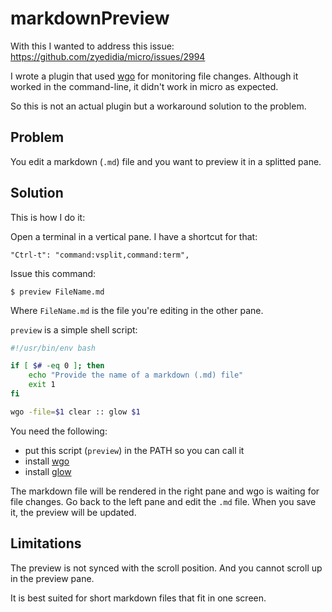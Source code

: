 # markdownPreview

With this I wanted to address this issue: https://github.com/zyedidia/micro/issues/2994

I wrote a plugin that used [wgo](https://github.com/bokwoon95/wgo) for monitoring file changes. Although it worked in
the command-line, it didn't work in micro as expected.

So this is not an actual plugin but a workaround solution
to the problem.

## Problem

You edit a markdown (`.md`) file and you want to preview it
in a splitted pane.

## Solution

This is how I do it:

Open a terminal in a vertical pane. I have a shortcut for
that:

    "Ctrl-t": "command:vsplit,command:term",

Issue this command:

    $ preview FileName.md

Where `FileName.md` is the file you're editing in the other pane.

`preview` is a simple shell script:

```bash
#!/usr/bin/env bash

if [ $# -eq 0 ]; then
    echo "Provide the name of a markdown (.md) file"
    exit 1
fi

wgo -file=$1 clear :: glow $1
```

You need the following:
- put this script (`preview`) in the PATH so you can call it
- install [wgo](https://github.com/bokwoon95/wgo)
- install [glow](https://github.com/charmbracelet/glow)

The markdown file will be rendered in the right pane
and wgo is waiting for file changes. Go back to the left
pane and edit the `.md` file. When you save it, the preview
will be updated.

## Limitations

The preview is not synced with the scroll position.
And  you cannot scroll up in the preview pane.

It is best suited for short markdown files that fit
in one screen.
